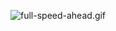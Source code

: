 ![full-speed-ahead.gif](https://github.com/roffletech/roffletech/assets/65327795/2da2efb5-f6fd-4276-8b23-ac510111ecb8)
